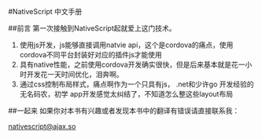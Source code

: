 #NativeScript 中文手册

##前言
第一次接触到NativeScript起就爱上这门技术。

1. 使用js开发，js能够直接调用natvie api，这个是cordova的痛点，使用cordova不同平台封装好对应的插件js才能使用
2. 具有native性能，之前使用cordova开发确实很快，但是后来基本就是花一小时开发花一天时间优化，泪奔啊。
3. 通过css控制布局样式，痛点啊作为一个只具有js， .net和少许go
开发经验的无名码农，初学 app开发感觉太纠结了，不知道怎么整这些layout布局



##一起来
如果你对本书有兴趣或者发现本书中的翻译有错误请直接联系我：

nativescript@ajax.so
